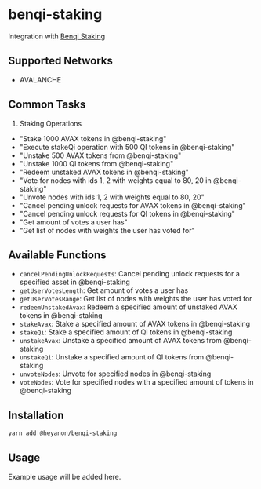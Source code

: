 # benqi-staking

Integration with [Benqi Staking](https://staking.benqi.fi/)

## Supported Networks

- AVALANCHE

## Common Tasks

1. Staking Operations

- "Stake 1000 AVAX tokens in @benqi-staking"
- "Execute stakeQi operation with 500 QI tokens in @benqi-staking"
- "Unstake 500 AVAX tokens from @benqi-staking"
- "Unstake 1000 QI tokens from @benqi-staking"
- "Redeem unstaked AVAX tokens in @benqi-staking"
- "Vote for nodes with ids 1, 2 with weights equal to 80, 20 in @benqi-staking"
- "Unvote nodes with ids 1, 2 with weights equal to 80, 20"
- "Cancel pending unlock requests for AVAX tokens in @benqi-staking"
- "Cancel pending unlock requests for QI tokens in @benqi-staking"
- "Get amount of votes a user has"
- "Get list of nodes with weights the user has voted for"

## Available Functions

- `cancelPendingUnlockRequests`: Cancel pending unlock requests for a specified asset in @benqi-staking
- `getUserVotesLength`: Get amount of votes a user has
- `getUserVotesRange`: Get list of nodes with weights the user has voted for
- `redeemUnstakedAvax`: Redeem a specified amount of unstaked AVAX tokens in @benqi-staking
- `stakeAvax`: Stake a specified amount of AVAX tokens in @benqi-staking
- `stakeQi`: Stake a specified amount of QI tokens in @benqi-staking
- `unstakeAvax`: Unstake a specified amount of AVAX tokens from @benqi-staking
- `unstakeQi`: Unstake a specified amount of QI tokens from @benqi-staking
- `unvoteNodes`: Unvote for specified nodes in @benqi-staking
- `voteNodes`: Vote for specified nodes with a specified amount of tokens in @benqi-staking

## Installation

```bash
yarn add @heyanon/benqi-staking
```

## Usage

Example usage will be added here.
